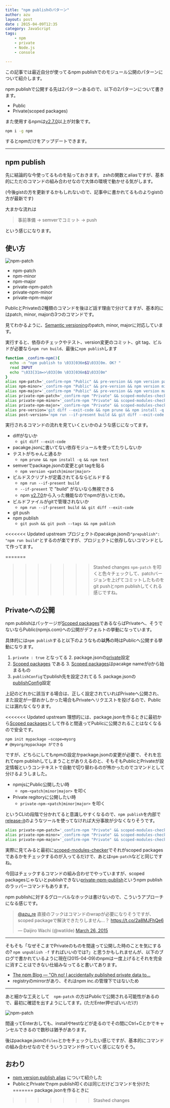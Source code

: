 ```yaml
---
title: "npm publishのパターン"
author: azu
layout: post
date : 2015-04-09T12:35
category: JavaScript
tags:
    - npm
    - private
    - Node.js
    - console

---
```


この記事では最近自分が使ってるnpm publishでのモジュール公開のパターンについて紹介します。

npm publishで公開する先は2パターンあるので、以下の2パターンについて書きます。

- Public
- Private(scoped packages)

また使用するnpmは[v2.7.0](https://github.com/npm/npm/blob/master/CHANGELOG.md#v270-2015-02-26 "v2.7.0")以上が対象です。

```sh
npm i -g npm
```

するとnpmだけをアップデートできます。

----

## npm publish

先に結論的な今使ってるものを貼っておきます。
zshの関数とaliasですが、基本的にただのコマンドの組み合わせなので大体の環境で動かせる気がします。

(今後gistの方を更新するかもしれないので、記事中に書かれてるものよりgistの方が最新です)

<script src="https://gist.github.com/azu/fb3ec88231235511858a.js"></script>

大まかな流れは

> 事前準備 -> semverでコミット -> push

という感じになります。

## 使い方

![npm-patch](http://efcl.info/wp-content/uploads/2015/04/09-1428537317.png)

- npm-patch
- npm-minor
- npm-major
- private-npm-patch
- private-npm-minor
- private-npm-major

PublicとPrivateの2種類のコマンドを後ほど話す理由で分けてますが、基本的にはpatch, minor, majorの3つのコマンドです。

見てわかるように、[Semantic versioning](https://docs.npmjs.com/getting-started/semantic-versioning "Semantic versioning")のpatch, minor, majorに対応しています。

実行すると、依存のチェックやテスト、version変更のコミット、git tag、ビルドが必要なら`npm run build`、最後に`npm publish`します


```sh
function _confirm-npm(){
  echo -n "npm publish to \033[036m$1\033[0m. OK? "
  read INPUT
  echo "\033[31m=>\033[0m \033[036m$1\033[0m"
}
alias npm-patch='_confirm-npm "Public" && pre-version && npm version patch && post-version'
alias npm-minor='_confirm-npm "Public" && pre-version && npm version minor && post-version'
alias npm-major='_confirm-npm "Public" && pre-version && npm version major && post-version'
alias private-npm-patch='_confirm-npm "Private" && scoped-modules-checker && pre-version && npm version patch && post-version'
alias private-npm-minor='_confirm-npm "Private" && scoped-modules-checker && pre-version && npm version minor && post-version'
alias private-npm-major='_confirm-npm "Private" && scoped-modules-checker && pre-version && npm version major && post-version'
alias pre-version='git diff --exit-code && npm prune && npm install -q && npm test'
alias post-version='npm run --if-present build && git diff --exit-code && git push && git push --tags && npm publish'
```


実行されるコマンドの流れを見ていくといかのような感じになってます。

- diffがないか
	- `git diff --exit-code`
- pacakge.jsonに書いてない依存モジュールを使ってたりしないか
- テストがちゃんと通るか
	- `npm prune && npm install -q && npm test`
- semverでpackage.jsonの変更とgit tagを貼る
	- `npm version <patch|minor|major>`
- ビルドスクリプトが定義されてるならビルドする
	- `npm run --if-present build`
	- `--if-present` で "build" がないなら無視できる
	- npm [v2.7.0](https://github.com/npm/npm/blob/master/CHANGELOG.md#v270-2015-02-26 "v2.7.0")から入った機能なのでnpmが古いとだめ。
- ビルドファイルがgitで管理されないか
	- `npm run --if-present build && git diff --exit-code`
- git push
- npm publish
	- `git push && git push --tags && npm publish`

<<<<<<< Updated upstream
プロジェクトのpacakge.jsonの`"prepublish": "npm run build"`とするのが楽ですが、プロジェクトに依存しないコマンドとして作ってます。

=======
>>>>>>> Stashed changes
`npm-patch` を叩くと色々チェックして、patchバージョンを上げてコミットしたものをgit pushとnpm publishしてくれる感じですね。

## Privateへの公開

npm publishはパッケージが[Scoped packages](https://docs.npmjs.com/misc/scope "Scoped packages")であるならばPrivateへ、そうでないならPublic(npmjs.com)への公開がデフォルトの挙動になっています。

具体的には`npm publish`すると以下のようなもの**以外**の時はPublicへ公開する挙動になります。

1. `private : true` となってる
	2. package.jsonの[private](https://docs.npmjs.com/files/package.json#private "private")設定
2. [Scoped packages](https://docs.npmjs.com/misc/scope "Scoped packages") である
	3. [Scoped packages](https://docs.npmjs.com/misc/scope "Scoped packages")はpacakge nameが`@`から始まるもの
4. `publishConfig`でpublish先を設定されてる
	5. package.jsonの[publishConfig](https://docs.npmjs.com/files/package.json#publishconfig "publishConfig")設定

上記のどれかに該当する場合は、正しく設定されていればPrivateへ公開され、また設定が一部おかしかった場合もPrivateへリクエストを投げるので、Publicには漏れなくなります。

<<<<<<< Updated upstream
理想的には、package.jsonを作るときに最初から[Scoped packages](https://docs.npmjs.com/misc/scope "Scoped packages")として作ると間違ってPublicに公開されることはなくなるので安全です。

```
npm init mypackage —scope=myorg
# @myorg/mypackage ができる
```


ですが、どちらにしてもnpmの設定かpackage.jsonの変更が必要で、それを忘れてnpm publishしてしまうことがありえるのと、そもそもPublicとPrivateが設定情報というコンテキストで自動で切り替わるのが怖かったのでコマンドとして分けるようしました。

- npmjsにPublic公開したい時
	- `npm-<patch|minor|major>` を叩く
- Private regitoryに公開したい時
	- `private-npm-<patch|minor|major>` を叩く

というCLIの段階で分かれてると意識しやすくなるので、`npm publish`を内部で[release-it](https://github.com/webpro/release-it "release-it")のようなツールを使ってなければ大分事故が少なくなりそうです。

```sh
alias private-npm-patch='_confirm-npm "Private" && scoped-modules-checker && pre-version && npm version patch && post-version'
alias private-npm-minor='_confirm-npm "Private" && scoped-modules-checker && pre-version && npm version minor && post-version'
alias private-npm-major='_confirm-npm "Private" && scoped-modules-checker && pre-version && npm version major && post-version'
```

実際に見てみると最初に[scoped-modules-checker](https://github.com/azu/scoped-modules-checker "azu/scoped-modules-checker")でそれがscoped packagesであるかをチェックするのが入ってるだけで、あとは`npm-patch`などと同じですね。

今回はチェックするコマンドの組み合わせでやっていますが、scoped packagesじゃないとpublishできない[private-npm-publish](https://github.com/dwango-js/private-npm-publish "dwango-js/private-npm-publish")というnpm publishのラッパーコマンドもあります。

npm publishに対するグローバルなホックは書けないので、こういうアプローチになる感じです。

<blockquote class="twitter-tweet" lang="en"><p><a href="https://twitter.com/azu_re">@azu_re</a> 直接のフックはコマンドのwrapが必要になりそうですが、scoped packageで解決できたりしません…？ <a href="https://t.co/2a8MJFhQe6">https://t.co/2a8MJFhQe6</a></p>&mdash; Daijiro Wachi (@watilde) <a href="https://twitter.com/watilde/status/580982938700910592">March 26, 2015</a></blockquote> <script async src="//platform.twitter.com/widgets.js" charset="utf-8"></script>

----

そもそも「なぜそこまでPrivateのものを間違って公開した時のことを気にするの? `npm unpublish -f` すればいいのでは?」と思うかもしれませんが、以下のブログで書かれているように現在(2015-04-09)のnpmは一度上げるとそれを完全に消すことはできない仕組みなってると書いてあります。

- [The npm Blog — &#34;Oh no! I accidentally published private data to...](http://blog.npmjs.org/post/101934969510/oh-no-i-accidentally-published-private-data-to "The npm Blog — &#34;Oh no! I accidentally published private data to...")
- registryのmirrorがあり、それはnpm inc.の管理下ではないため


-----

あと細かな工夫として　`npm-patch` の方はPublicで公開される可能性があるので、最初に確認を出すようにしてます。(ただEnter押せばいいだけ)

![npm-patch](http://efcl.info/wp-content/uploads/2015/04/09-1428537317.png)

間違ってEnterおしても、installやtestなどが走るのでその間にCtrl+Cとかでキャンセルできるので数秒は猶予があります。

後はpackage.jsonの`files`とかをチェックしたい感じですが、基本的にコマンドの組み合わせなのでそういうコマンド作っていく感じになりそう。

## おわり

- [npm version publish alias](https://gist.github.com/azu/fb3ec88231235511858a "npm version publish alias") について紹介した
- PublicとPrivateでnpm publish叩くのは同じだけどコマンドを分けた
=======
package.jsonを作るときに

>>>>>>> Stashed changes
